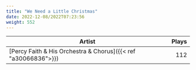 ```yaml
---
title: "We Need a Little Christmas"
date: 2022-12-08/2022T07:23:56
weight: 552
---
```




 Artist | Plays 
----- | -----:
[Percy Faith & His Orchestra & Chorus]({{< ref "a30066836">}}) | 112

